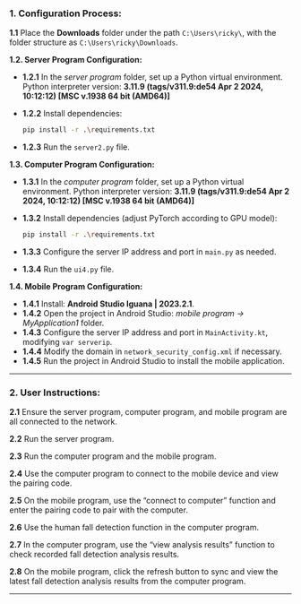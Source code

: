 ### 1. Configuration Process:

**1.1** Place the **Downloads** folder under the path `C:\Users\ricky\`, with the folder structure as `C:\Users\ricky\Downloads`.

**1.2. Server Program Configuration:**

* **1.2.1** In the *server program* folder, set up a Python virtual environment.
  Python interpreter version: **3.11.9 (tags/v311.9\:de54 Apr 2 2024, 10:12:12) \[MSC v.1938 64 bit (AMD64)]**
* **1.2.2** Install dependencies:

  ```bash
  pip install -r .\requirements.txt
  ```
* **1.2.3** Run the `server2.py` file.

**1.3. Computer Program Configuration:**

* **1.3.1** In the *computer program* folder, set up a Python virtual environment.
  Python interpreter version: **3.11.9 (tags/v311.9\:de54 Apr 2 2024, 10:12:12) \[MSC v.1938 64 bit (AMD64)]**
* **1.3.2** Install dependencies (adjust PyTorch according to GPU model):

  ```bash
  pip install -r .\requirements.txt
  ```
* **1.3.3** Configure the server IP address and port in `main.py` as needed.
* **1.3.4** Run the `ui4.py` file.

**1.4. Mobile Program Configuration:**

* **1.4.1** Install: **Android Studio Iguana | 2023.2.1**.
* **1.4.2** Open the project in Android Studio: *mobile program → MyApplication1* folder.
* **1.4.3** Configure the server IP address and port in `MainActivity.kt`, modifying `var serverip`.
* **1.4.4** Modify the domain in `network_security_config.xml` if necessary.
* **1.4.5** Run the project in Android Studio to install the mobile application.

---

### 2. User Instructions:

**2.1** Ensure the server program, computer program, and mobile program are all connected to the network.

**2.2** Run the server program.

**2.3** Run the computer program and the mobile program.

**2.4** Use the computer program to connect to the mobile device and view the pairing code.

**2.5** On the mobile program, use the “connect to computer” function and enter the pairing code to pair with the computer.

**2.6** Use the human fall detection function in the computer program.

**2.7** In the computer program, use the “view analysis results” function to check recorded fall detection analysis results.

**2.8** On the mobile program, click the refresh button to sync and view the latest fall detection analysis results from the computer program.



---

